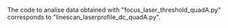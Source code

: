 The code to analise data obtained with "focus_laser_threshold_quadA.py" corresponds to "linescan_laserprofile_dc_quadA.py".
